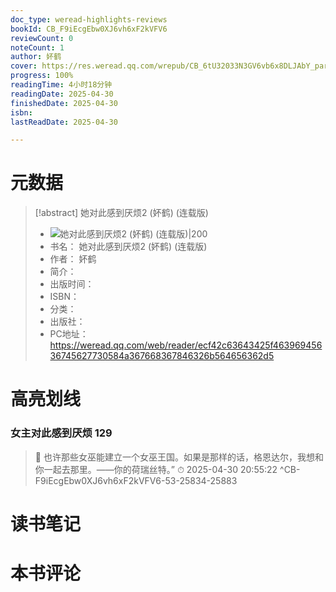 ```yaml
---
doc_type: weread-highlights-reviews
bookId: CB_F9iEcgEbw0XJ6vh6xF2kVFV6
reviewCount: 0
noteCount: 1
author: 妚鹤
cover: https://res.weread.qq.com/wrepub/CB_6tU32033N3GV6vb6x8DLJAbY_parsecover
progress: 100%
readingTime: 4小时18分钟
readingDate: 2025-04-30
finishedDate: 2025-04-30
isbn: 
lastReadDate: 2025-04-30

---
```

# 元数据
> [!abstract] 她对此感到厌烦2 (妚鹤) (连载版)
> - ![ 她对此感到厌烦2 (妚鹤) (连载版)|200](https://res.weread.qq.com/wrepub/CB_6tU32033N3GV6vb6x8DLJAbY_parsecover)
> - 书名： 她对此感到厌烦2 (妚鹤) (连载版)
> - 作者： 妚鹤
> - 简介： 
> - 出版时间： 
> - ISBN： 
> - 分类： 
> - 出版社： 
> - PC地址：https://weread.qq.com/web/reader/ecf42c63643425f46396945636745627730584a367668367846326b564656362d5

# 高亮划线

### 女主对此感到厌烦 129

> 📌 也许那些女巫能建立一个女巫王国。如果是那样的话，格恩达尔，我想和你一起去那里。——你的荷瑞丝特。” 
> ⏱ 2025-04-30 20:55:22 ^CB-F9iEcgEbw0XJ6vh6xF2kVFV6-53-25834-25883

# 读书笔记

# 本书评论

